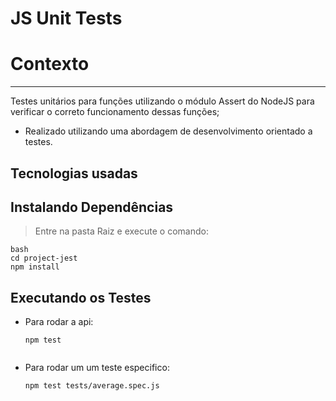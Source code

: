 
# JS Unit Tests
    
# Contexto

---

Testes unitários para funções utilizando o módulo Assert do NodeJS para verificar o correto funcionamento dessas funções;
- Realizado utilizando uma abordagem de desenvolvimento orientado a testes.


## Tecnologias usadas

## Instalando Dependências

> Entre na pasta Raiz e execute o comando:

```
bash
cd project-jest
npm install

``` 
    
## Executando os Testes

* Para rodar a api:

  ```
  npm test 
     
  ```

* Para rodar um um teste especifico:

  ```
  npm test tests/average.spec.js
     
  ```

